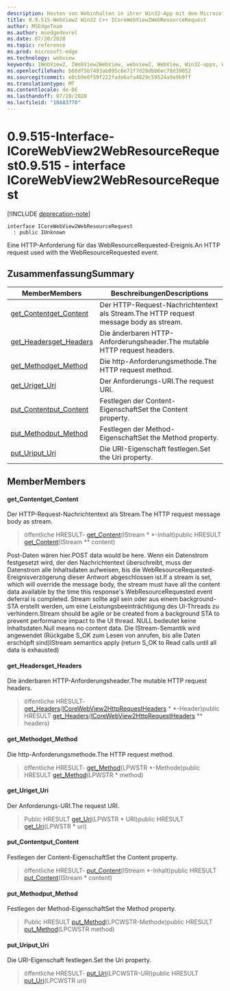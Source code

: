 ```yaml
---
description: Hosten von Webinhalten in ihrer Win32-App mit dem Microsoft Edge WebView2-Steuerelement
title: 0.9.515-WebView2 Win32 C++ ICoreWebView2WebResourceRequest
author: MSEdgeTeam
ms.author: msedgedevrel
ms.date: 07/20/2020
ms.topic: reference
ms.prod: microsoft-edge
ms.technology: webview
keywords: IWebView2, IWebView2WebView, webview2, WebView, Win32-apps, Win32, Edge, ICoreWebView2, ICoreWebView2Controller, Browser-Steuerelement, Edge-HTML
ms.openlocfilehash: b60df5b7493ab095c6e71f7d28dbb6ec78d39052
ms.sourcegitcommit: e0cb9e6f59f222fade6afa4829c59524a9a9b9ff
ms.translationtype: MT
ms.contentlocale: de-DE
ms.lasthandoff: 07/20/2020
ms.locfileid: "10883770"
---
```

# <span data-ttu-id="b104f-104">0.9.515-Interface-ICoreWebView2WebResourceRequest</span><span class="sxs-lookup"><span data-stu-id="b104f-104">0.9.515 - interface ICoreWebView2WebResourceRequest</span></span> 

[!INCLUDE [deprecation-note](../../includes/deprecation-note.md)]

```
interface ICoreWebView2WebResourceRequest
  : public IUnknown
```

<span data-ttu-id="b104f-105">Eine HTTP-Anforderung für das WebResourceRequested-Ereignis.</span><span class="sxs-lookup"><span data-stu-id="b104f-105">An HTTP request used with the WebResourceRequested event.</span></span>

## <span data-ttu-id="b104f-106">Zusammenfassung</span><span class="sxs-lookup"><span data-stu-id="b104f-106">Summary</span></span>

 <span data-ttu-id="b104f-107">Member</span><span class="sxs-lookup"><span data-stu-id="b104f-107">Members</span></span>                        | <span data-ttu-id="b104f-108">Beschreibungen</span><span class="sxs-lookup"><span data-stu-id="b104f-108">Descriptions</span></span>
--------------------------------|---------------------------------------------
[<span data-ttu-id="b104f-109">get_Content</span><span class="sxs-lookup"><span data-stu-id="b104f-109">get_Content</span></span>](#get_content) | <span data-ttu-id="b104f-110">Der HTTP-Request-Nachrichtentext als Stream.</span><span class="sxs-lookup"><span data-stu-id="b104f-110">The HTTP request message body as stream.</span></span>
[<span data-ttu-id="b104f-111">get_Headers</span><span class="sxs-lookup"><span data-stu-id="b104f-111">get_Headers</span></span>](#get_headers) | <span data-ttu-id="b104f-112">Die änderbaren HTTP-Anforderungsheader.</span><span class="sxs-lookup"><span data-stu-id="b104f-112">The mutable HTTP request headers.</span></span>
[<span data-ttu-id="b104f-113">get_Method</span><span class="sxs-lookup"><span data-stu-id="b104f-113">get_Method</span></span>](#get_method) | <span data-ttu-id="b104f-114">Die http-Anforderungsmethode.</span><span class="sxs-lookup"><span data-stu-id="b104f-114">The HTTP request method.</span></span>
[<span data-ttu-id="b104f-115">get_Uri</span><span class="sxs-lookup"><span data-stu-id="b104f-115">get_Uri</span></span>](#get_uri) | <span data-ttu-id="b104f-116">Der Anforderungs-URI.</span><span class="sxs-lookup"><span data-stu-id="b104f-116">The request URI.</span></span>
[<span data-ttu-id="b104f-117">put_Content</span><span class="sxs-lookup"><span data-stu-id="b104f-117">put_Content</span></span>](#put_content) | <span data-ttu-id="b104f-118">Festlegen der Content-Eigenschaft</span><span class="sxs-lookup"><span data-stu-id="b104f-118">Set the Content property.</span></span>
[<span data-ttu-id="b104f-119">put_Method</span><span class="sxs-lookup"><span data-stu-id="b104f-119">put_Method</span></span>](#put_method) | <span data-ttu-id="b104f-120">Festlegen der Method-Eigenschaft</span><span class="sxs-lookup"><span data-stu-id="b104f-120">Set the Method property.</span></span>
[<span data-ttu-id="b104f-121">put_Uri</span><span class="sxs-lookup"><span data-stu-id="b104f-121">put_Uri</span></span>](#put_uri) | <span data-ttu-id="b104f-122">Die URI-Eigenschaft festlegen.</span><span class="sxs-lookup"><span data-stu-id="b104f-122">Set the Uri property.</span></span>

## <span data-ttu-id="b104f-123">Member</span><span class="sxs-lookup"><span data-stu-id="b104f-123">Members</span></span>

#### <span data-ttu-id="b104f-124">get_Content</span><span class="sxs-lookup"><span data-stu-id="b104f-124">get_Content</span></span> 

<span data-ttu-id="b104f-125">Der HTTP-Request-Nachrichtentext als Stream.</span><span class="sxs-lookup"><span data-stu-id="b104f-125">The HTTP request message body as stream.</span></span>

> <span data-ttu-id="b104f-126">öffentliche HRESULT- [get_Content](#get_content)(IStream \* \*-Inhalt)</span><span class="sxs-lookup"><span data-stu-id="b104f-126">public HRESULT [get_Content](#get_content)(IStream \*\* content)</span></span>

<span data-ttu-id="b104f-127">Post-Daten wären hier.</span><span class="sxs-lookup"><span data-stu-id="b104f-127">POST data would be here.</span></span> <span data-ttu-id="b104f-128">Wenn ein Datenstrom festgesetzt wird, der den Nachrichtentext überschreibt, muss der Datenstrom alle Inhaltsdaten aufweisen, bis die WebResourceRequested-Ereignisverzögerung dieser Antwort abgeschlossen ist.</span><span class="sxs-lookup"><span data-stu-id="b104f-128">If a stream is set, which will override the message body, the stream must have all the content data available by the time this response's WebResourceRequested event deferral is completed.</span></span> <span data-ttu-id="b104f-129">Stream sollte agil sein oder aus einem background-STA erstellt werden, um eine Leistungsbeeinträchtigung des UI-Threads zu verhindern.</span><span class="sxs-lookup"><span data-stu-id="b104f-129">Stream should be agile or be created from a background STA to prevent performance impact to the UI thread.</span></span> <span data-ttu-id="b104f-130">NULL bedeutet keine Inhaltsdaten.</span><span class="sxs-lookup"><span data-stu-id="b104f-130">Null means no content data.</span></span> <span data-ttu-id="b104f-131">Die IStream-Semantik wird angewendet (Rückgabe S_OK zum Lesen von anrufen, bis alle Daten erschöpft sind)</span><span class="sxs-lookup"><span data-stu-id="b104f-131">IStream semantics apply (return S_OK to Read calls until all data is exhausted)</span></span>

#### <span data-ttu-id="b104f-132">get_Headers</span><span class="sxs-lookup"><span data-stu-id="b104f-132">get_Headers</span></span> 

<span data-ttu-id="b104f-133">Die änderbaren HTTP-Anforderungsheader.</span><span class="sxs-lookup"><span data-stu-id="b104f-133">The mutable HTTP request headers.</span></span>

> <span data-ttu-id="b104f-134">öffentliche HRESULT- [get_Headers](#get_headers)([ICoreWebView2HttpRequestHeaders](icorewebview2httprequestheaders.md) \* \*-Header)</span><span class="sxs-lookup"><span data-stu-id="b104f-134">public HRESULT [get_Headers](#get_headers)([ICoreWebView2HttpRequestHeaders](icorewebview2httprequestheaders.md) \*\* headers)</span></span>

#### <span data-ttu-id="b104f-135">get_Method</span><span class="sxs-lookup"><span data-stu-id="b104f-135">get_Method</span></span> 

<span data-ttu-id="b104f-136">Die http-Anforderungsmethode.</span><span class="sxs-lookup"><span data-stu-id="b104f-136">The HTTP request method.</span></span>

> <span data-ttu-id="b104f-137">öffentliche HRESULT- [get_Method](#get_method)(LPWSTR \*-Methode)</span><span class="sxs-lookup"><span data-stu-id="b104f-137">public HRESULT [get_Method](#get_method)(LPWSTR \* method)</span></span>

#### <span data-ttu-id="b104f-138">get_Uri</span><span class="sxs-lookup"><span data-stu-id="b104f-138">get_Uri</span></span> 

<span data-ttu-id="b104f-139">Der Anforderungs-URI.</span><span class="sxs-lookup"><span data-stu-id="b104f-139">The request URI.</span></span>

> <span data-ttu-id="b104f-140">Public HRESULT [get_Uri](#get_uri)(LPWSTR \* URI)</span><span class="sxs-lookup"><span data-stu-id="b104f-140">public HRESULT [get_Uri](#get_uri)(LPWSTR \* uri)</span></span>

#### <span data-ttu-id="b104f-141">put_Content</span><span class="sxs-lookup"><span data-stu-id="b104f-141">put_Content</span></span> 

<span data-ttu-id="b104f-142">Festlegen der Content-Eigenschaft</span><span class="sxs-lookup"><span data-stu-id="b104f-142">Set the Content property.</span></span>

> <span data-ttu-id="b104f-143">öffentliche HRESULT- [put_Content](#put_content)(IStream \*-Inhalt)</span><span class="sxs-lookup"><span data-stu-id="b104f-143">public HRESULT [put_Content](#put_content)(IStream \* content)</span></span>

#### <span data-ttu-id="b104f-144">put_Method</span><span class="sxs-lookup"><span data-stu-id="b104f-144">put_Method</span></span> 

<span data-ttu-id="b104f-145">Festlegen der Method-Eigenschaft</span><span class="sxs-lookup"><span data-stu-id="b104f-145">Set the Method property.</span></span>

> <span data-ttu-id="b104f-146">Public HRESULT [put_Method](#put_method)(LPCWSTR-Methode)</span><span class="sxs-lookup"><span data-stu-id="b104f-146">public HRESULT [put_Method](#put_method)(LPCWSTR method)</span></span>

#### <span data-ttu-id="b104f-147">put_Uri</span><span class="sxs-lookup"><span data-stu-id="b104f-147">put_Uri</span></span> 

<span data-ttu-id="b104f-148">Die URI-Eigenschaft festlegen.</span><span class="sxs-lookup"><span data-stu-id="b104f-148">Set the Uri property.</span></span>

> <span data-ttu-id="b104f-149">öffentliche HRESULT- [put_Uri](#put_uri)(LPCWSTR-URI)</span><span class="sxs-lookup"><span data-stu-id="b104f-149">public HRESULT [put_Uri](#put_uri)(LPCWSTR uri)</span></span>


